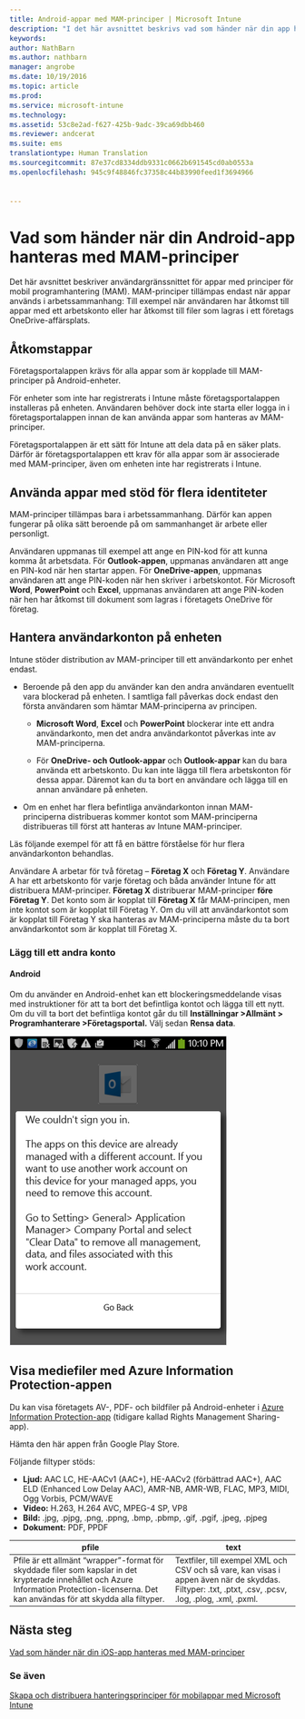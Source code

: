 ```yaml
---
title: Android-appar med MAM-principer | Microsoft Intune
description: "I det här avsnittet beskrivs vad som händer när din app hanteras av hanteringsprinciper för mobilappar (MAM)."
keywords: 
author: NathBarn
ms.author: nathbarn
manager: angrobe
ms.date: 10/19/2016
ms.topic: article
ms.prod: 
ms.service: microsoft-intune
ms.technology: 
ms.assetid: 53c8e2ad-f627-425b-9adc-39ca69dbb460
ms.reviewer: andcerat
ms.suite: ems
translationtype: Human Translation
ms.sourcegitcommit: 87e37cd8334ddb9331c0662b691545cd0ab0553a
ms.openlocfilehash: 945c9f48846fc37358c44b83990feed1f3694966


---
```


# <a name="what-to-expect-when-your-android-app-is-managed-by-mam-policies"></a>Vad som händer när din Android-app hanteras med MAM-principer
Det här avsnittet beskriver användargränssnittet för appar med principer för mobil programhantering (MAM). MAM-principer tillämpas endast när appar används i arbetssammanhang: Till exempel när användaren har åtkomst till appar med ett arbetskonto eller har åtkomst till filer som lagras i ett företags OneDrive-affärsplats.
##  <a name="access-apps"></a>Åtkomstappar

Företagsportalappen krävs för alla appar som är kopplade till MAM-principer på Android-enheter.

För enheter som inte har registrerats i Intune måste företagsportalappen installeras på enheten. Användaren behöver dock inte starta eller logga in i företagsportalappen innan de kan använda appar som hanteras av MAM-principer.

Företagsportalappen är ett sätt för Intune att dela data på en säker plats. Därför är företagsportalappen ett krav för alla appar som är associerade med MAM-principer, även om enheten inte har registrerats i Intune.


##  <a name="use-apps-with-multi-identity-support"></a>Använda appar med stöd för flera identiteter

MAM-principer tillämpas bara i arbetssammanhang. Därför kan appen fungerar på olika sätt beroende på om sammanhanget är arbete eller personligt.

Användaren uppmanas till exempel att ange en PIN-kod för att kunna komma åt arbetsdata. För **Outlook-appen**, uppmanas användaren att ange en PIN-kod när hen startar appen. För **OneDrive-appen**, uppmanas användaren att ange PIN-koden när hen skriver i arbetskontot. För Microsoft **Word**, **PowerPoint** och **Excel**, uppmanas användaren att ange PIN-koden när hen har åtkomst till dokument som lagras i företagets OneDrive för företag.

##  <a name="manage-user-accounts-on-the-device"></a>Hantera användarkonton på enheten

Intune stöder distribution av MAM-principer till ett användarkonto per enhet endast.

* Beroende på den app du använder kan den andra användaren eventuellt vara blockerad på enheten. I samtliga fall påverkas dock endast den första användaren som hämtar MAM-principerna av principen.

  * **Microsoft Word**, **Excel** och **PowerPoint** blockerar inte ett andra användarkonto, men det andra användarkontot påverkas inte av MAM-principerna.

  * För **OneDrive- och Outlook-appar** och **Outlook-appar** kan du bara använda ett arbetskonto.  Du kan inte lägga till flera arbetskonton för dessa appar.  Däremot kan du ta bort en användare och lägga till en annan användare på enheten.


* Om en enhet har flera befintliga användarkonton innan MAM-principerna distribueras kommer kontot som MAM-principerna distribueras till först att hanteras av Intune MAM-principer.


Läs följande exempel för att få en bättre förståelse för hur flera användarkonton behandlas.

Användare A arbetar för två företag – **Företag X** och **Företag Y**. Användare A har ett arbetskonto för varje företag och båda använder Intune för att distribuera MAM-principer. **Företag X** distribuerar MAM-principer **före** **Företag Y**. Det konto som är kopplat till **Företag X** får MAM-principen, men inte kontot som är kopplat till Företag Y. Om du vill att användarkontot som är kopplat till Företag Y ska hanteras av MAM-principerna måste du ta bort användarkontot som är kopplat till Företag X.
### <a name="add-a-second-account"></a>Lägg till ett andra konto
####  <a name="android"></a>Android
Om du använder en Android-enhet kan ett blockeringsmeddelande visas med instruktioner för att ta bort det befintliga kontot och lägga till ett nytt.  Om du vill ta bort det befintliga kontot går du till **Inställningar &gt;Allmänt &gt; Programhanterare &gt;Företagsportal.** Välj sedan **Rensa data**.

![Skärmbild av felmeddelande och anvisningar för att ta bort kontot](../media/AppManagement/Android_SwitchUser.png)

##  <a name="view-media-files-with-the-azure-information-protection-app"></a>Visa mediefiler med Azure Information Protection-appen
Du kan visa företagets AV-, PDF- och bildfiler på Android-enheter i [Azure Information Protection-app](https://play.google.com/store/apps/details?id=com.microsoft.ipviewer) (tidigare kallad Rights Management Sharing-app).

Hämta den här appen från Google Play Store.  

Följande filtyper stöds:

* **Ljud:** AAC LC, HE-AACv1 (AAC+), HE-AACv2 (förbättrad AAC+), AAC ELD (Enhanced Low Delay AAC), AMR-NB, AMR-WB, FLAC, MP3, MIDI, Ogg Vorbis, PCM/WAVE
* **Video:** H.263, H.264 AVC, MPEG-4 SP, VP8
* **Bild:** .jpg, .pjpg, .png, .ppng, .bmp, .pbmp, .gif, .pgif, .jpeg, .pjpeg
* **Dokument:** PDF, PPDF


|**pfile**|**text**|
|----|----|
|Pfile är ett allmänt “wrapper”-format för skyddade filer som kapslar in det krypterade innehållet och Azure Information Protection-licenserna. Det kan användas för att skydda alla filtyper.|Textfiler, till exempel XML och CSV och så vare, kan visas i appen även när de skyddas. Filtyper: .txt, .ptxt, .csv, .pcsv, .log, .plog, .xml, .pxml.|

## <a name="next-steps"></a>Nästa steg
[Vad som händer när din iOS-app hanteras med MAM-principer](user-experience-for-mam-enabled-ios-apps-with-microsoft-intune.md)

### <a name="see-also"></a>Se även
[Skapa och distribuera hanteringsprinciper för mobilappar med Microsoft Intune](create-and-deploy-mobile-app-management-policies-with-microsoft-intune.md)



<!--HONumber=Dec16_HO2-->


